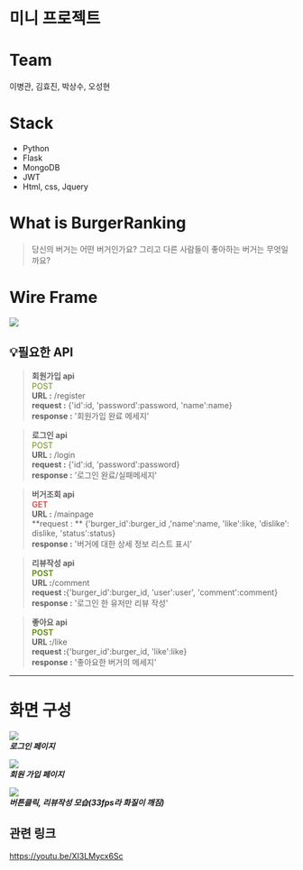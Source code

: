 # 미니 프로젝트 <BurgerRanking>
  
# Team
  이병관, 김효진, 박상수, 오성현
  
# Stack
  * Python
  * Flask
  * MongoDB
  * JWT
  * Html, css, Jquery
  
  # What is BurgerRanking
  > 당신의 버거는 어떤 버거인가요? 그리고 다른 사람들이 좋아하는 버거는 무엇일까요?
  
  # Wire Frame
  ![](https://images.velog.io/images/fnrkp089/post/a24e0b89-b9e9-41a5-ba09-15bcb8a2f9f2/KakaoTalk_20210913_145859026.jpg)
  
  ## 💡필요한 API
  
  > **회원가입 api**  
  <span style="color:olivedrab">POST</span>  
  **URL :**  /register  
  **request :** {'id':id, 'password':password, 'name':name}  
  **response :** '회원가입 완료 메세지'  

  > **로그인 api**  
  <span style="color:olivedrab">POST</span>  
  **URL :** /login  
  **request :** {'id':id, 'password':password}  
  **response :** '로그인 완료/실패메세지'  

  > **버거조회 api**  
  **<span style="color:indianred">GET</span>**  
  **URL :** /mainpage  
  **request : ** {'burger_id':burger_id ,'name':name, 'like':like, 'dislike': dislike, 'status':status}  
  **response :** '버거에 대한 상세 정보 리스트 표시'  

  > **리뷰작성 api**  
  **<span style="color:olivedrab">POST</span>**  
  **URL :**/comment  
  **request :**{'burger_id':burger_id, 'user':user', 'comment':comment}  
  **response :** '로그인 한 유저만 리뷰 작성'  

  >**좋아요 api**  
  **<span style="color:olivedrab">POST</span>**  
  **URL :**/like  
  **request :**{'burger_id':burger_id, 'like':like}  
  **response :** '좋아요한 버거의 메세지'  

  ***
  # 화면 구성
  ![](https://images.velog.io/images/fnrkp089/post/f32d9751-9c6c-492c-9845-dee450dbf158/%EB%B2%84%EA%B1%B01.PNG)  
  ***로그인 페이지***  
    
  
  ![](https://images.velog.io/images/fnrkp089/post/9bdbd0e2-4fb8-4f56-b148-e2e6947d8e29/%EB%B2%84%EA%B1%B02.PNG)  
  ***회원 가입 페이지***  
  
  ![](https://images.velog.io/images/fnrkp089/post/a9c5025c-8cef-449f-bfe2-d3a847fca4f4/%EB%B2%84%EA%B1%B03.gif)  
  ***버튼클릭, 리뷰작성 모습(33fps라 화질이 깨짐)***  
 
  ## 관련 링크
  https://youtu.be/XI3LMycx6Sc
  
